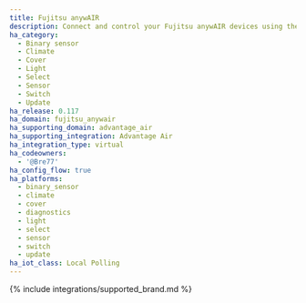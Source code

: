 ```yaml
---
title: Fujitsu anywAIR
description: Connect and control your Fujitsu anywAIR devices using the Advantage Air integration
ha_category:
  - Binary sensor
  - Climate
  - Cover
  - Light
  - Select
  - Sensor
  - Switch
  - Update
ha_release: 0.117
ha_domain: fujitsu_anywair
ha_supporting_domain: advantage_air
ha_supporting_integration: Advantage Air
ha_integration_type: virtual
ha_codeowners:
  - '@Bre77'
ha_config_flow: true
ha_platforms:
  - binary_sensor
  - climate
  - cover
  - diagnostics
  - light
  - select
  - sensor
  - switch
  - update
ha_iot_class: Local Polling
---
```


{% include integrations/supported_brand.md %}
